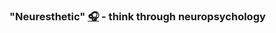 
### "Neuresthetic" [🎧](https://translate.google.com/?sl=auto&tl=en&text=neuresthetic&op=translate) - think through neuropsychology
